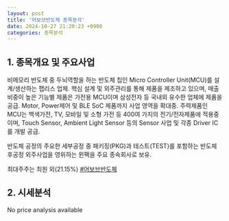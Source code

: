 ```yaml
---
layout: post
title: '어보브반도체 종목분석'
date: 2024-10-27 21:20:23 +0900
categories: 종목분석
---
```


## 1. 종목개요 및 주요사업

비메모리 반도체 중 두뇌역할을 하는 반도체 칩인 Micro Controller Unit(MCU)를 설계/생산하는 팹리스 업체. 핵심 설계 및 외주관리를 통해 제품을 제조하고 있으며, 매출비중이 높은 기능별 제품은 가전용 MCU이며 삼성전자 등 국내외 유수한 업체에 제품을 공급. Motor, Power제어 및 BLE SoC 제품까지 사업 영역을 확대중. 주력제품인 MCU는 백색가전, TV, 모바일 및 소형 가전 등 400여 가지의 전기/전자제품에 적용중이며, Touch Sensor, Ambient Light Sensor 등의 Sensor 사업 및 각종 Driver IC를 개발 공급.

반도체 공정의 주요한 세부공정 중 패키징(PKG)과 테스트(TEST)를 포함하는 반도체 후공정 외주사업을 영위하는 윈팩을 주요 종속회사로 보유.

최대주주는 최원 외(21.15%)
[#어보브반도체](#)

## 2. 시세분석

No price analysis available
